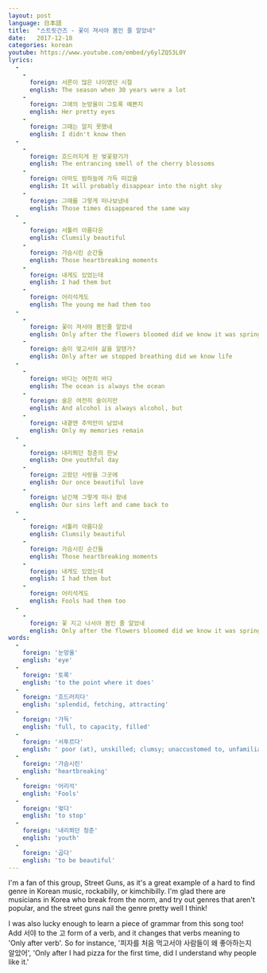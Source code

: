 ```yaml
---
layout: post
language: 日本語
title:  "스트릿건즈 - 꽃이 져서야 봄인 줄 알았네"
date:   2017-12-18
categories: korean
youtube: https://www.youtube.com/embed/y6ylZQ53L0Y
lyrics:
  -
    -
      foreign: 서른이 많은 나이였던 시절
      english: The season when 30 years were a lot
    -
      foreign: 그애의 눈망울이 그토록 예쁜지
      english: Her pretty eyes
    -
      foreign: 그때는 알지 못했네
      english: I didn't know then
  -
    -
      foreign: 흐드러지게 핀 벚꽃향기가
      english: The entrancing smell of the cherry blossoms
    -
      foreign: 아마도 밤하늘에 가득 떠갔을
      english: It will probably disappear into the night sky
    -
      foreign: 그때를 그렇게 떠나보냈네
      english: Those times disappeared the same way
  -
    -
      foreign: 서툴러 아름다운
      english: Clumsily beautiful
    -
      foreign: 가슴시린 순간들
      english: Those heartbreaking moments
    -
      foreign: 내게도 있었는데
      english: I had them but
    -
      foreign: 어리석게도
      english: The young me had them too  
  -
    -
      foreign: 꽃이 져서야 봄인줄 알았네
      english: Only after the flowers bloomed did we know it was spring
    -
      foreign: 숨이 멎고서야 삶을 알텐가?
      english: Only after we stopped breathing did we know life
  -
    -
      foreign: 바다는 여전히 바다
      english: The ocean is always the ocean
    -
      foreign: 술은 여전히 술이지만
      english: And alcohol is always alcohol, but
    -
      foreign: 내곁엔 추억만이 남았네
      english: Only my memories remain
  -
    -
      foreign: 내리쬐던 청춘의 한낮
      english: One youthful day
    -
      foreign: 고왔던 사랑을 그곳에
      english: Our once beautiful love
    -
      foreign: 남긴채 그렇게 떠나 왔네
      english: Our sins left and came back to
  -
    -
      foreign: 서툴러 아름다운
      english: Clumsily beautiful
    -
      foreign: 가슴시린 순간들
      english: Those heartbreaking moments
    -
      foreign: 내게도 있었는데
      english: I had them but
    -
      foreign: 어리석게도
      english: Fools had them too  
  -
    -
      foreign: 꽃 지고 나서야 봄인 줄 알았네
      english: Only after the flowers bloomed did we know it was spring
words:
  -
    foreign: '눈망울'
    english: 'eye'
  -
    foreign: '토록'
    english: 'to the point where it does'
  -
    foreign: '흐드러지다'
    english: 'splendid, fetching, attracting'
  -
    foreign: '가득'
    english: 'full, to capacity, filled'
  -
    foreign: '서투르다'
    english: ' poor (at), unskilled; clumsy; unaccustomed to, unfamiliar with'
  -
    foreign: '가슴시린'
    english: 'heartbreaking'
  -
    foreign: '어리석'
    english: 'Fools'
  -
    foreign: '멎다'
    english: 'to stop'
  -
    foreign: '내리쬐던 청춘'
    english: 'youth'
  -
    foreign: '곱다'
    english: 'to be beautiful'
---
```

I'm a fan of this group, Street Guns, as it's a great example of a hard to find
genre in Korean music, rockabilly, or kimchibilly. I'm glad there are musicians
in Korea who break from the norm, and try out genres that aren't popular, and
the street guns nail the genre pretty well I think!


I was also lucky enough to learn a piece of grammar from this song too! Add
서야 to the 고 form of a verb, and it changes that verbs meaning to
'Only after verb'. So for instance, '피자를 처음 먹고서야 사람들이 왜 좋아하는지 알았어',
'Only after I had pizza for the first time, did I understand why people like it.'
